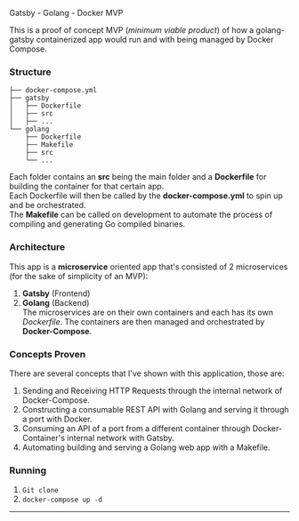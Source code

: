 Gatsby - Golang - Docker MVP

This is a proof of concept MVP (_minimum viable product_) of how a golang-gatsby containerized app would run and with being managed by Docker Compose.

### Structure

```
├── docker-compose.yml
├── gatsby
│   ├── Dockerfile
│   ├── src
│   ├── ...
└── golang
    ├── Dockerfile
    ├── Makefile
    ├── src
    └── ...
```

Each folder contains an **src** being the main folder and a **Dockerfile** for building the container for that certain app.<br/>
Each Dockerfile will then be called by the **docker-compose.yml** to spin up and be orchestrated.<br/>
The **Makefile** can be called on development to automate the process of compiling and generating Go compiled binaries.

### Architecture

This app is a **microservice** oriented app that's consisted of 2 microservices (for the sake of simplicity of an MVP):<br/>

1. **Gatsby** (Frontend)
2. **Golang** (Backend)<br/>
   The microservices are on their own containers and each has its own _Dockerfile_. The containers are then managed and orchestrated by **Docker-Compose**.

### Concepts Proven

There are several concepts that I've shown with this application, those are:

1. Sending and Receiving HTTP Requests through the internal network of Docker-Compose.
2. Constructing a consumable REST API with Golang and serving it through a port with Docker.
3. Consuming an API of a port from a different container through Docker-Container's internal network with Gatsby.
4. Automating building and serving a Golang web app with a Makefile.

### Running

1. `Git clone`
2. `docker-compose up -d`

---
